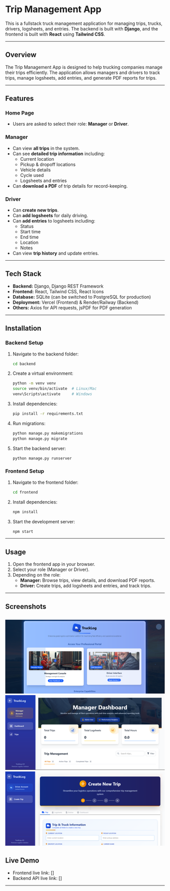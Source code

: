 # Trip Management App

This is a fullstack truck management application for managing trips, trucks, drivers, logsheets, and entries. The backend is built with **Django**, and the frontend is built with **React** using **Tailwind CSS**.

---

## Overview

The Trip Management App is designed to help trucking companies manage their trips efficiently. The application allows managers and drivers to track trips, manage logsheets, add entries, and generate PDF reports for trips.

---

## Features

### Home Page
- Users are asked to select their role: **Manager** or **Driver**.

### Manager
- Can view **all trips** in the system.
- Can see **detailed trip information** including:
  - Current location
  - Pickup & dropoff locations
  - Vehicle details
  - Cycle used
  - Logsheets and entries
- Can **download a PDF** of trip details for record-keeping.

### Driver
- Can **create new trips**.
- Can **add logsheets** for daily driving.
- Can **add entries** to logsheets including:
  - Status
  - Start time
  - End time
  - Location
  - Notes
- Can view **trip history** and update entries.

---

## Tech Stack

- **Backend:** Django, Django REST Framework
- **Frontend:** React, Tailwind CSS, React Icons
- **Database:** SQLite (can be switched to PostgreSQL for production)
- **Deployment:** Vercel (Frontend) & Render/Railway (Backend)
- **Others:** Axios for API requests, jsPDF for PDF generation

---

## Installation

### Backend Setup

1. Navigate to the backend folder:
    ```bash
    cd backend
    ```
2. Create a virtual environment:
    ```bash
    python -m venv venv
    source venv/bin/activate  # Linux/Mac
    venv\Scripts\activate     # Windows
    ```
3. Install dependencies:
    ```bash
    pip install -r requirements.txt
    ```
4. Run migrations:
    ```bash
    python manage.py makemigrations
    python manage.py migrate
    ```
5. Start the backend server:
    ```bash
    python manage.py runserver
    ```

### Frontend Setup

1. Navigate to the frontend folder:
    ```bash
    cd frontend
    ```
2. Install dependencies:
    ```bash
    npm install
    ```
3. Start the development server:
    ```bash
    npm start
    ```

---

## Usage

1. Open the frontend app in your browser.
2. Select your role (Manager or Driver).
3. Depending on the role:
   - **Manager:** Browse trips, view details, and download PDF reports.
   - **Driver:** Create trips, add logsheets and entries, and track trips.

---

## Screenshots

![alt text](image.png)
![alt text](image-1.png)
![alt text](image-2.png)
---

## Live Demo

- Frontend live link: []
- Backend API live link: []

---

